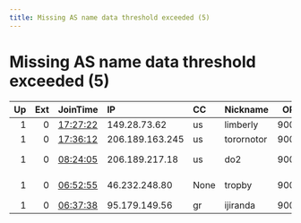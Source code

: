 ```yaml
---
title: Missing AS name data threshold exceeded (5)
---
```


# Missing AS name data threshold exceeded (5)

|   Up |   Ext | JoinTime                                                                                            | IP              | CC   | Nickname   |   ORp |   Dirp | Version   | Contact                         | OS    |   eFamMembers |
|-----:|------:|:----------------------------------------------------------------------------------------------------|:----------------|:-----|:-----------|------:|-------:|:----------|:--------------------------------|:------|--------------:|
|    1 |     0 | [17:27:22](https://metrics.torproject.org/rs.html#details/C2A05504A84C49442FCD6CBD9808B727935C8071) | 149.28.73.62    | us   | limberly   |  9001 |   9030 | 0.2.9.13  | None                            | Linux |             1 |
|    1 |     0 | [17:36:12](https://metrics.torproject.org/rs.html#details/5FAA9FC7000138C480F042DE4C602C56C5AA3C42) | 206.189.163.245 | us   | torornotor |  9001 |      0 | 0.2.9.14  | @FesoyRenzreck                  | Linux |             1 |
|    1 |     0 | [08:24:05](https://metrics.torproject.org/rs.html#details/387A7D62EEC5C14FF45ED8AD9B2235BFE9FE9463) | 206.189.217.18  | us   | do2        |  9001 |   9030 | 0.3.2.10  | spilihp &lt;spilihp AT proto    | Linux |             1 |
|    1 |     0 | [06:52:55](https://metrics.torproject.org/rs.html#details/C55AC4238C66CE8D00838572D563A284DBEF0228) | 46.232.248.80   | None | tropby     |  9001 |   9030 | 0.3.3.8   | admin &lt;AT&gt; samsan .DOT .d | Linux |             1 |
|    1 |     0 | [06:37:38](https://metrics.torproject.org/rs.html#details/8CC6AAB9CBAB31EE4D9E80071F1330100A962EEF) | 95.179.149.56   | gr   | ijiranda   |  9001 |   9030 | 0.2.9.11  | None                            | Linux |             1 |

